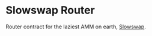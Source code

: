# Slowswap Router

Router contract for the laziest AMM on earth, [Slowswap](https://github.com/Slowswap/slowswap-core).
